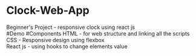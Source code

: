# Clock-Web-App
Beginner's Project - responsive clock using react js</br>
#Demo
#Components
HTML - for web structure and linking all the scripts</br>
CSS - Responsive design using flexbox</br>
React js - using hooks to change elements value

